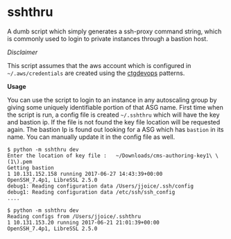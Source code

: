# sshthru
A dumb script which simply generates a ssh-proxy command string, which is commonly used to login to private instances through a bastion host.

*Disclaimer*

This script assumes that the aws account which is configured in `~/.aws/credentials` are created using the [ctgdevops](https://github.intuit.com/ctgdevops/deployment-patterns) patterns.

**Usage**

You can use the script to login to an instance in any autoscaling group by giving some uniquely identifiable portion of that ASG name.
First time when the script is run, a config file is created `~/.sshthru` which will have the key and bastion ip. If the file is not found the key file location will be requested again.
The bastion Ip is found out looking for a ASG which has `bastion` in its name. You can manually update it in the config file as well.
```
$ python -m sshthru dev
Enter the location of key file :   ~/Downloads/cms-authoring-key1\ \(1\).pem
Getting bastion
1 10.131.152.158 running 2017-06-27 14:43:39+00:00
OpenSSH_7.4p1, LibreSSL 2.5.0
debug1: Reading configuration data /Users/jjoice/.ssh/config
debug1: Reading configuration data /etc/ssh/ssh_config
....
```
```
$ python -m sshthru dev
Reading configs from /Users/jjoice/.sshthru
1 10.131.153.20 running 2017-06-21 21:01:39+00:00
OpenSSH_7.4p1, LibreSSL 2.5.0
```
